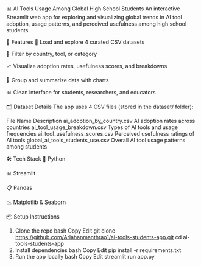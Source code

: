 📊 AI Tools Usage Among Global High School Students
An interactive Streamlit web app for exploring and visualizing global trends in AI tool adoption, usage patterns, and perceived usefulness among high school students.


🚀 Features
📂 Load and explore 4 curated CSV datasets

🔎 Filter by country, tool, or category

📈 Visualize adoption rates, usefulness scores, and breakdowns

🧠 Group and summarize data with charts

📊 Clean interface for students, researchers, and educators

🗂️ Dataset Details
The app uses 4 CSV files (stored in the dataset/ folder):

File Name	Description
ai_adoption_by_country.csv	AI adoption rates across countries
ai_tool_usage_breakdown.csv	Types of AI tools and usage frequencies
ai_tool_usefulness_scores.csv	Perceived usefulness ratings of AI tools
global_ai_tools_students_use.csv	Overall AI tool usage patterns among students

🛠 Tech Stack
🐍 Python

📊 Streamlit

📋 Pandas

📉 Matplotlib & Seaborn

📦 Setup Instructions
1. Clone the repo
bash
Copy
Edit
git clone https://github.com/Arlahanmanthrao1/ai-tools-students-app.git
cd ai-tools-students-app
2. Install dependencies
bash
Copy
Edit
pip install -r requirements.txt
3. Run the app locally
bash
Copy
Edit
streamlit run app.py

